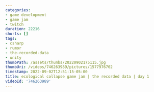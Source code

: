 ```yaml
---
categories:
- game development
- game jam
- twitch
duration: 22216
shorts: []
tags:
- csharp
- rumor
- the-recorded-data
- unity
thumbPath: /assets/thumbs/20220902175115.jpg
thumbUri: /videos/746263989/pictures/1577976702
timestamp: 2022-09-02T12:51:15-05:00
title: ecological collapse game jam | the recorded data | day 1
videoId: '746263989'
---
```

